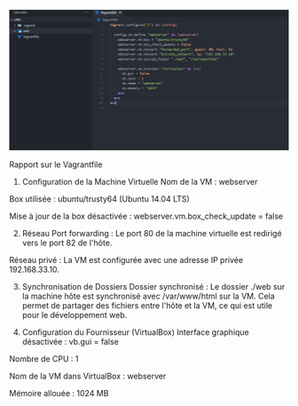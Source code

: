 ![alt text](image.png)

Rapport sur le Vagrantfile
1. Configuration de la Machine Virtuelle
Nom de la VM : webserver

Box utilisée : ubuntu/trusty64 (Ubuntu 14.04 LTS)

Mise à jour de la box désactivée : webserver.vm.box_check_update = false

2. Réseau
Port forwarding : Le port 80 de la machine virtuelle est redirigé vers le port 82 de l'hôte.

Réseau privé : La VM est configurée avec une adresse IP privée 192.168.33.10.

3. Synchronisation de Dossiers
Dossier synchronisé : Le dossier ./web sur la machine hôte est synchronisé avec /var/www/html sur la VM. Cela permet de partager des fichiers entre l'hôte et la VM, ce qui est utile pour le développement web.

4. Configuration du Fournisseur (VirtualBox)
Interface graphique désactivée : vb.gui = false

Nombre de CPU : 1

Nom de la VM dans VirtualBox : webserver

Mémoire allouée : 1024 MB
